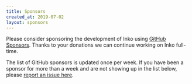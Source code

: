 ```yaml
---
title: Sponsors
created_at: 2019-07-02
layout: sponsors
---
```


Please consider sponsoring the development of Inko using [GitHub
Sponsors](https://github.com/sponsors/YorickPeterse). Thanks to your donations
we can continue working on Inko full-time.

The list of GitHub sponsors is updated once per week. If you have been a
sponsor for more than a week and are not showing up in the list below, please
[report an issue here](https://gitlab.com/inko-lang/website/-/issues/new).
